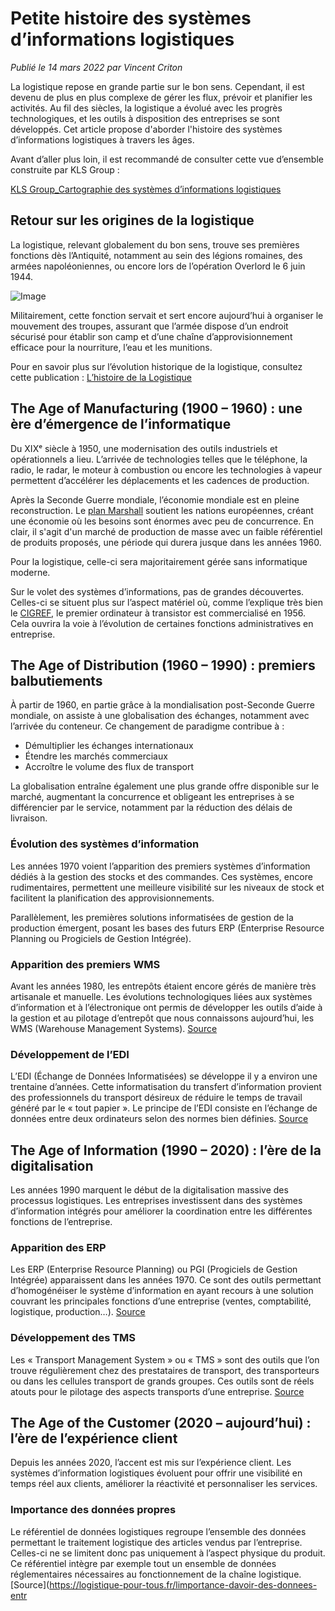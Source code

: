 # Petite histoire des systèmes d’informations logistiques

*Publié le 14 mars 2022 par Vincent Criton*

La logistique repose en grande partie sur le bon sens. Cependant, il est devenu de plus en plus complexe de gérer les flux, prévoir et planifier les activités. Au fil des siècles, la logistique a évolué avec les progrès technologiques, et les outils à disposition des entreprises se sont développés. Cet article propose d'aborder l'histoire des systèmes d’informations logistiques à travers les âges.

Avant d’aller plus loin, il est recommandé de consulter cette vue d’ensemble construite par KLS Group :

[KLS Group_Cartographie des systèmes d’informations logistiques](https://logistique-pour-tous.fr/wp-content/uploads/2022/03/KLS-Group_Cartographie-des-systèmes-dinformations-logistiques.pdf)

## Retour sur les origines de la logistique

La logistique, relevant globalement du bon sens, trouve ses premières fonctions dès l’Antiquité, notamment au sein des légions romaines, des armées napoléoniennes, ou encore lors de l’opération Overlord le 6 juin 1944.

![Image](https://logistique-pour-tous.fr/wp-content/uploads/2022/03/logistique-militaire.jpg)

Militairement, cette fonction servait et sert encore aujourd’hui à organiser le mouvement des troupes, assurant que l’armée dispose d’un endroit sécurisé pour établir son camp et d’une chaîne d’approvisionnement efficace pour la nourriture, l’eau et les munitions.

Pour en savoir plus sur l’évolution historique de la logistique, consultez cette publication : [L’histoire de la Logistique](https://logistique-pour-tous.fr/histoire-de-la-logistique/)

## The Age of Manufacturing (1900 – 1960) : une ère d’émergence de l’informatique

Du XIXᵉ siècle à 1950, une modernisation des outils industriels et opérationnels a lieu. L’arrivée de technologies telles que le téléphone, la radio, le radar, le moteur à combustion ou encore les technologies à vapeur permettent d’accélérer les déplacements et les cadences de production.

Après la Seconde Guerre mondiale, l’économie mondiale est en pleine reconstruction. Le [plan Marshall](https://www.journaldunet.fr/patrimoine/guide-des-finances-personnelles/1202339-plan-marshall-definition-et-histoire/) soutient les nations européennes, créant une économie où les besoins sont énormes avec peu de concurrence. En clair, il s'agit d'un marché de production de masse avec un faible référentiel de produits proposés, une période qui durera jusque dans les années 1960.

Pour la logistique, celle-ci sera majoritairement gérée sans informatique moderne.

Sur le volet des systèmes d’informations, pas de grandes découvertes. Celles-ci se situent plus sur l’aspect matériel où, comme l’explique très bien le [CIGREF](https://www.cigref.fr/), le premier ordinateur à transistor est commercialisé en 1956. Cela ouvrira la voie à l’évolution de certaines fonctions administratives en entreprise.

## The Age of Distribution (1960 – 1990) : premiers balbutiements

À partir de 1960, en partie grâce à la mondialisation post-Seconde Guerre mondiale, on assiste à une globalisation des échanges, notamment avec l’arrivée du conteneur. Ce changement de paradigme contribue à :

- Démultiplier les échanges internationaux
- Étendre les marchés commerciaux
- Accroître le volume des flux de transport

La globalisation entraîne également une plus grande offre disponible sur le marché, augmentant la concurrence et obligeant les entreprises à se différencier par le service, notamment par la réduction des délais de livraison.

### Évolution des systèmes d’information

Les années 1970 voient l’apparition des premiers systèmes d’information dédiés à la gestion des stocks et des commandes. Ces systèmes, encore rudimentaires, permettent une meilleure visibilité sur les niveaux de stock et facilitent la planification des approvisionnements.

Parallèlement, les premières solutions informatisées de gestion de la production émergent, posant les bases des futurs ERP (Enterprise Resource Planning ou Progiciels de Gestion Intégrée).

### Apparition des premiers WMS

Avant les années 1980, les entrepôts étaient encore gérés de manière très artisanale et manuelle. Les évolutions technologiques liées aux systèmes d’information et à l’électronique ont permis de développer les outils d’aide à la gestion et au pilotage d’entrepôt que nous connaissons aujourd’hui, les WMS (Warehouse Management Systems). [Source](https://logistique-pour-tous.fr/wms/)

### Développement de l’EDI

L’EDI (Échange de Données Informatisées) se développe il y a environ une trentaine d’années. Cette informatisation du transfert d’information provient des professionnels du transport désireux de réduire le temps de travail généré par le « tout papier ». Le principe de l’EDI consiste en l’échange de données entre deux ordinateurs selon des normes bien définies. [Source](https://logistique-pour-tous.fr/aujourdhui-nous-parlons-edi/)

## The Age of Information (1990 – 2020) : l’ère de la digitalisation

Les années 1990 marquent le début de la digitalisation massive des processus logistiques. Les entreprises investissent dans des systèmes d’information intégrés pour améliorer la coordination entre les différentes fonctions de l’entreprise.

### Apparition des ERP

Les ERP (Enterprise Resource Planning) ou PGI (Progiciels de Gestion Intégrée) apparaissent dans les années 1970. Ce sont des outils permettant d’homogénéiser le système d’information en ayant recours à une solution couvrant les principales fonctions d’une entreprise (ventes, comptabilité, logistique, production…). [Source](https://logistique-pour-tous.fr/quest-ce-quun-erp/)

### Développement des TMS

Les « Transport Management System » ou « TMS » sont des outils que l’on trouve régulièrement chez des prestataires de transport, des transporteurs ou dans les cellules transport de grands groupes. Ces outils sont de réels atouts pour le pilotage des aspects transports d’une entreprise. [Source](https://logistique-pour-tous.fr/transport-management-system-tms/)

## The Age of the Customer (2020 – aujourd’hui) : l’ère de l’expérience client

Depuis les années 2020, l’accent est mis sur l’expérience client. Les systèmes d’information logistiques évoluent pour offrir une visibilité en temps réel aux clients, améliorer la réactivité et personnaliser les services.

### Importance des données propres

Le référentiel de données logistiques regroupe l’ensemble des données permettant le traitement logistique des articles vendus par l’entreprise. Celles-ci ne se limitent donc pas uniquement à l’aspect physique du produit. Ce référentiel intègre par exemple tout un ensemble de données réglementaires nécessaires au fonctionnement de la chaîne logistique. [Source](https://logistique-pour-tous.fr/limportance-davoir-des-donnees-entr 
